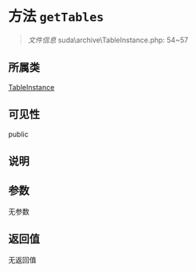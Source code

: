 # 方法 `getTables`

> *文件信息* suda\archive\TableInstance.php: 54~57

## 所属类 

[TableInstance](../TableInstance.md)

## 可见性

 public 

## 说明



## 参数


无参数


## 返回值

无返回值
